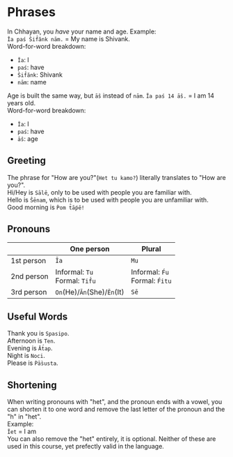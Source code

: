 # Phrases
In Chhayan, you *have* your name and age. Example:  
`Ĭa paś S̀if́ănk nām.` = My name is Shivank.  
Word-for-word breakdown:  
+ `Ĭa`: I
+ `paś`: have
+ `S̀if́ănk`: Shivank
+ `nām`: name

Age is built the same way, but `āŝ` instead of `nām`.
`Ĭa paś 14 āŝ.` = I am 14 years old.  
Word-for-word breakdown:  
+ `Ĭa`: I
+ `paś`: have
+ `āŝ`: age

## Greeting
The phrase for "How are you?"(`Het tu kamo?`) literally translates to "How are you?".  
Hi/Hey is `Sālē`, only to be used with people you are familiar with.  
Hello is `Ŝēnam`, which is to be used with people you are unfamiliar with.  
Good morning is `Ṕom t̂āṕē!`

## Pronouns
| | One person | Plural |
| --- | --- | --- |
| 1st person | `Ĭa` | `Mu` |
| 2nd person | Informal: `Tu`<br />Formal: `Tif́u` | Informal: `F́u`<br />Formal: `F́itu` |
| 3rd person | `On`(He)/`Ān`(She)/`Ēn`(It) | `Sē` |

## Useful Words
Thank you is `Spasipo`.  
Afternoon is `Ten`.  
Evening is `Āt́ap`.  
Night is `Noci`.  
Please is `Ṕās̀usta`.

## Shortening
When writing pronouns with "het", and the pronoun ends with a vowel, you can shorten it to one word and remove the last letter of the pronoun and the "h" in "het".  
Example:  
`Ĭet` = I am  
You can also remove the "het" entirely, it is optional. Neither of these are used in this course, yet prefectly valid in the language.
